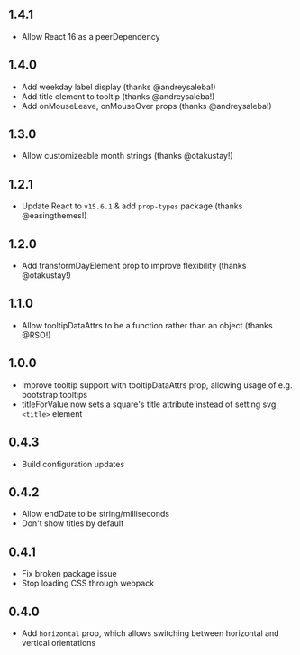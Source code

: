 ## 1.4.1

* Allow React 16 as a peerDependency

## 1.4.0

* Add weekday label display (thanks @andreysaleba!)
* Add title element to tooltip (thanks @andreysaleba!)
* Add onMouseLeave, onMouseOver props (thanks @andreysaleba!)

## 1.3.0

* Allow customizeable month strings (thanks @otakustay!)

## 1.2.1

* Update React to `v15.6.1` & add `prop-types` package (thanks @easingthemes!)

## 1.2.0

* Add transformDayElement prop to improve flexibility (thanks @otakustay!)

## 1.1.0

* Allow tooltipDataAttrs to be a function rather than an object (thanks @RSO!)

## 1.0.0

* Improve tooltip support with tooltipDataAttrs prop, allowing usage of e.g. bootstrap tooltips
* titleForValue now sets a square's title attribute instead of setting svg `<title>` element

## 0.4.3

* Build configuration updates

## 0.4.2

* Allow endDate to be string/milliseconds
* Don't show titles by default

## 0.4.1

* Fix broken package issue
* Stop loading CSS through webpack

## 0.4.0

* Add `horizontal` prop, which allows switching between horizontal and vertical orientations
